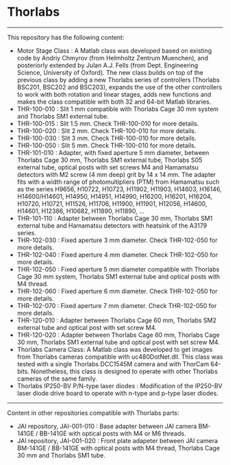 # Thorlabs
---

This repository has the following content:
- Motor Stage Class : A Matlab class was developed based on existing code by Andriy Chmyrov (from Helmholtz Zentrum Muenchen), and posteriorly extended by Julan A.J. Fells (from Dept. Engineering Science, University of Oxford). The new class builds on top of the previous class by adding a new Thorlabs series of controllers (Thorlabs BSC201, BSC202 and BSC203), expands the use of the other controllers to work with both rotation and linear stages, adds new functions and makes the class compatible with both 32 and 64-bit Matlab libraries.
- THR-100-010 : Slit 1 mm compatible with Thorlabs Cage 30 mm system and Thorlabs SM1 external tube.
- THR-100-015 : Slit 1.5 mm. Check THR-100-010 for more details.
- THR-100-020 : Slit 2 mm. Check THR-100-010 for more details.
- THR-100-030 : Slit 3 mm. Check THR-100-010 for more details.
- THR-100-050 : Slit 5 mm. Check THR-100-010 for more details.
- THR-101-010 : Adapter, with fixed aperture 5 mm diameter, between Thorlabs Cage 30 mm, Thorlabs SM1 external tube, Thorlabs S05 external tube, optical posts with set screws M4 and Hamamatsu detectors with M2 screw (4 mm deep) grit by 14 x 14 mm. The adapter fits with a width range of photomultipliers (PTM) from Hamamatsu such as the series H9656, H10722, H10723, H11902, H11903, H14603, H16146, H14600/H14601, H14950, H14951, H14990,
H16200, H16201, H16204, H10720, H10721, H11526, H11706, H11900, H11901, H12056, H14600, H14601, H12386, H10682, H11890, H11890, ...
- THR-101-110 : Adapter between Thorlabs Cage 30 mm, Thorlabs SM1 external tube and Hamamatsu detectors with heatsink of the A3179 series.
- THR-102-030 : Fixed aperture 3 mm diameter. Check THR-102-050 for more details.
- THR-102-040 : Fixed aperture 4 mm diameter. Check THR-102-050 for more details.
- THR-102-050 : Fixed aperture 5 mm diameter compatible with Thorlabs Cage 30 mm system, Thorlabs SM1 external tube and optical posts with M4 thread.
- THR-102-060 : Fixed aperture 6 mm diameter. Check THR-102-050 for more details.
- THR-102-070 : Fixed aperture 7 mm diameter. Check THR-102-050 for more details.
- THR-120-010 : Adapter between Thorlabs Cage 60 mm, Thorlabs SM2 external tube and optical post with set screw M4.
- THR-120-020 : Adapter between Thorlabs Cage 60 mm, Thorlabs Cage 30 mm, Thorlabs SM1 external tube and optical post with set screw M4.
- Thorlabs Camera Class: A Matlab class was developed to get images from Thorlabs cameras compatible with uc480DotNet.dll. This class was tested with a single Thorlabs DCC1545M camera and with ThorCam 64-bits. Nonetheless, this class is designed to operate with other Thorlabs cameras of the same family.
- Thorlabs IP250-BV P/N-type laser diodes : Modification of the IP250-BV laser diode drive board to operate with n-type and p-type laser diodes.

---

Content in other repositories compatible with Thorlabs parts:
- JAI repository, JAI-001-010 : Base adapter between JAI camera BM-141GE / BB-141GE with optical posts with M4 or M6 threads.
- JAI repository, JAI-001-020 : Front plate adapeter between JAI camera BM-141GE / BB-141GE with optical posts with M4 thread, Thorlabs Cage 30 mm and Thorlabs SM1 tube.

